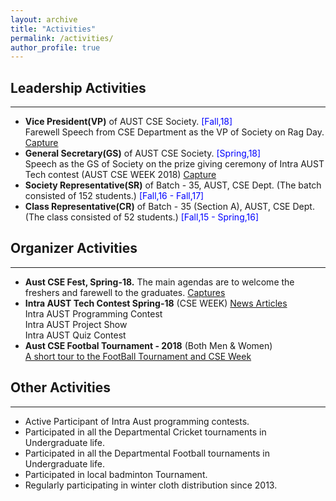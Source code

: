 ```yaml
---
layout: archive
title: "Activities"
permalink: /activities/
author_profile: true
---
```



## Leadership Activities

---
- **Vice President(VP)** of AUST CSE Society. <span style="color:Blue"> [Fall,18] </span> <br />
    Farewell Speech from CSE Department as the VP of Society on Rag Day. [Capture](https://drive.google.com/file/d/1QcGzWBa0MNzZzpmKrwtnitTsAET6wRz2/view?usp=sharing) 
- **General Secretary(GS)** of AUST CSE Society. <span style="color:Blue"> [Spring,18] </span> <br />
    Speech as the GS of Society on the prize giving ceremony of Intra AUST Tech contest (AUST CSE WEEK 2018) [Capture](https://drive.google.com/file/d/18ULeYVQCr7LrQ62CCfbXo1fAu_tv3qqx/view?usp=sharing)
- **Society Representative(SR)** of Batch - 35, AUST, CSE Dept. (The batch consisted of 152 students.) <span style="color:Blue"> [Fall,16 - Fall,17] </span>
- **Class Representative(CR)** of Batch - 35 (Section A), AUST, CSE Dept. (The class consisted of 52 students.) <span style="color:Blue"> [Fall,15 - Spring,16] </span>


## Organizer Activities

---

- **Aust CSE Fest, Spring-18.** The main agendas are to welcome the freshers and farewell to the graduates. [Captures](https://drive.google.com/file/d/1D_IJwbjysJuv3aECJEcnOXrTZlQPhOOT/view?usp=sharing)
- **Intra AUST Tech Contest Spring-18** (CSE WEEK) [News Articles](https://drive.google.com/file/d/1It2PEIcysc_UYFvhiYGnDWnpcZSAs41F/view?usp=sharing) <br />
  Intra AUST Programming Contest <br />
  Intra AUST Project Show <br />
  Intra AUST Quiz Contest <br />
- **Aust CSE Footbal Tournament - 2018** (Both Men & Women) <br />
  [A short tour to the FootBall Tournament and CSE Week](https://drive.google.com/file/d/12kHtMK3JvLTvYY2auHUNsSej8lUd1LGT/view?usp=sharing)
## Other Activities

---

- Active Participant of Intra Aust programming contests.
- Participated in all the Departmental Cricket tournaments in Undergraduate life.
- Participated in all the Departmental Football tournaments in Undergraduate life.
- Participated in local badminton Tournament.
- Regularly participating in winter cloth distribution since 2013.

